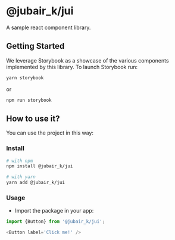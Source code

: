 # @jubair_k/jui

A sample react component library.

## Getting Started

We leverage Storybook as a showcase of the various components implemented by this library.
To launch Storybook run:

```bash
yarn storybook
```

or

```bash
npm run storybook
```

## How to use it?

You can use the project in this way:

### Install
```bash
# with npm
npm install @jubair_k/jui
```
```bash
# with yarn
yarn add @jubair_k/jui
```

### Usage

- Import the package in your app:
```js
import {Button} from '@jubair_k/jui';
```

```js
<Button label='Click me!' />
```
